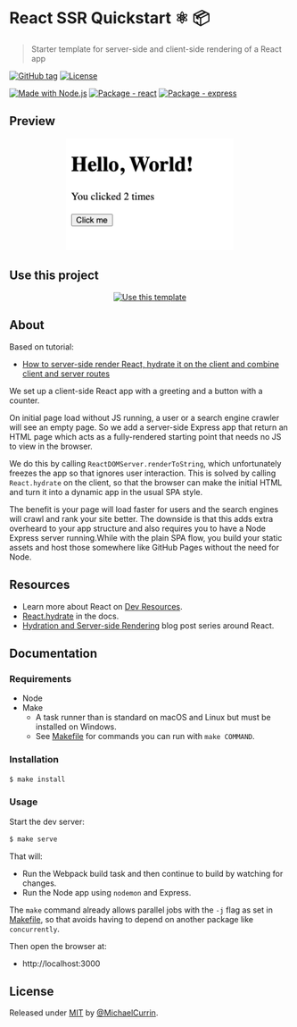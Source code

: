 # React SSR Quickstart ⚛️ 📦
> Starter template for server-side and client-side rendering of a React app

[![GitHub tag](https://img.shields.io/github/tag/MichaelCurrin/react-ssr-quickstart?include_prereleases=&sort=semver)](https://github.com/MichaelCurrin/react-ssr-quickstart/releases/)
[![License](https://img.shields.io/badge/License-MIT-blue)](#license)

[![Made with Node.js](https://img.shields.io/badge/Node.js->=12-blue?logo=node.js&logoColor=white)](https://nodejs.org)
[![Package - react](https://img.shields.io/github/package-json/dependency-version/MichaelCurrin/react-ssr-quickstart/react?logo=react&logoColor=white)](https://www.npmjs.com/package/react)
[![Package - express](https://img.shields.io/github/package-json/dependency-version/MichaelCurrin/react-ssr-quickstart/dev/express)](https://www.npmjs.com/package/express)


## Preview

<div align="center">
    <img src="/sample.png" alt="Sample screenshot" title="Sample screenshot" width="300" />
</div>


## Use this project

<div align="center">

[![Use this template](https://img.shields.io/badge/Generate-Use_this_template-2ea44f?style=for-the-badge)](https://github.com/MichaelCurrin/react-ssr-quickstart/generate)

</div>


## About

Based on tutorial:

- [How to server-side render React, hydrate it on the client and combine client and server routes](https://dev.to/marvelouswololo/how-to-server-side-render-react-hydrate-it-on-the-client-and-combine-client-and-server-routes-1a3p)

We set up a client-side React app with a greeting and a button with a counter.

On initial page load without JS running, a user or a search engine crawler will see an empty page. So we add a server-side Express app that return an HTML page which acts as a fully-rendered starting point that needs no JS to view in the browser.

We do this by calling `ReactDOMServer.renderToString`, which unfortunately freezes the app so that ignores user interaction. This is solved by calling `React.hydrate` on the client, so that the browser can make the initial HTML and turn it into a dynamic app in the usual SPA style.

The benefit is your page will load faster for users and the search engines will crawl and rank your site better. The downside is that this adds extra overheard to your app structure and also requires you to have a Node Express server running.While with the plain SPA flow, you build your static assets and host those somewhere like GitHub Pages without the need for Node.


## Resources

- Learn more about React on [Dev Resources](https://michaelcurrin.github.io/dev-resources/resources/javascript/packages/react/).
- [React.hydrate](https://reactjs.org/docs/react-dom.html#hydrate) in the docs.
- [Hydration and Server-side Rendering](https://blog.somewhatabstract.com/2020/03/16/hydration-and-server-side-rendering/) blog post series around React.


## Documentation

### Requirements

- Node
- Make
    - A task runner than is standard on macOS and Linux but must be installed on Windows.
    - See [Makefile](/Makefile) for commands you can run with `make COMMAND`.

### Installation

```sh
$ make install
```

### Usage

Start the dev server:

```sh
$ make serve
```

That will:

- Run the Webpack build task and then continue to build by watching for changes.
- Run the Node app using `nodemon` and Express.

The `make` command already allows parallel jobs with the `-j` flag as set in [Makefile](/Makefile), so that avoids having to depend on another package like `concurrently`.

Then open the browser at:

- http://localhost:3000


## License

Released under [MIT](/LICENSE) by [@MichaelCurrin](https://github.com/MichaelCurrin).
